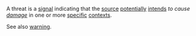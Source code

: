 A threat is a [signal](https://github.com/gcassel/Modular-Organization-Terminology/blob/master/terms/signal.md) indicating that the [source](https://github.com/gcassel/Modular-Organization-Terminology/blob/master/terms/source.md) [potentially](https://github.com/gcassel/Modular-Organization-Terminology/blob/master/terms/potential.md) [intends](https://github.com/gcassel/Modular-Organization-Terminology/blob/master/terms/intention.md) *to cause [damage](https://github.com/gcassel/Modular-Organization-Terminology/blob/master/terms/damage.md)* in one or more [specific](https://github.com/gcassel/Modular-Organization-Terminology/blob/master/terms/specific.md) [contexts](https://github.com/gcassel/Modular-Organization-Terminology/blob/master/terms/context.md).  
 
See also [warning](https://github.com/gcassel/Modular-Organization-Terminology/blob/master/terms/warning.md).
